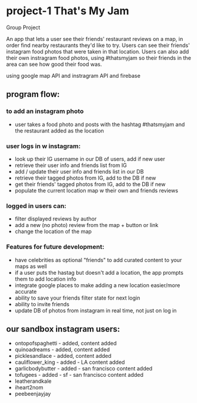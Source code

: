 # project-1 That's My Jam
Group Project

An app that lets a user see their friends' restaurant reviews on a map, in order find nearby restaurants they'd like to try.
Users can see their friends' instagram food photos that were taken in that location.
Users can also add their own instragram food photos, using #thatsmyjam so their friends in the area can see how good their food was.

using google map API
and instragram API
and firebase


## program flow:

### to add an instagram photo
* user takes a food photo and posts with the hashtag #thatsmyjam and the restaurant added as the location

### user logs in w instagram:
* look up their IG username in our DB of users, add if new user
* retrieve their user info and friends list from IG
* add / update their user info and friends list in our DB
* retrieve their tagged photos from IG, add to the DB if new
* get their friends' tagged photos from IG, add to the DB if new
* populate the current location map w their own and friends reviews

### logged in users can:
* filter displayed reviews by author
* add a new (no photo) review from the map + button or link
* change the location of the map

### Features for future development:
* have celebrities as optional "friends" to add curated content to your maps as well
* if a user puts the hastag but doesn't add a location, the app prompts them to add location info
* integrate google places to make adding a new location easier/more accurate
* ability to save your friends filter state for next login
* ability to invite friends
* update DB of photos from instagram in real time, not just on log in

## our sandbox instagram users:
* ontopofspaghetti - added, content added
* quinoadreams - added, content added
* picklesandlace - added, content added
* cauliflower_king - added - LA content added
* garlicbodybutter - added - san francisco content added
* tofugees - added - sf - san francisco content added
* leatherandkale
* iheart2nom
* peebeenjayjay
